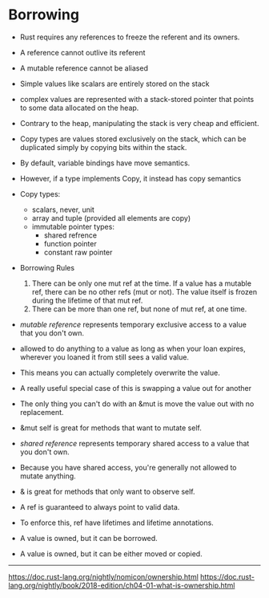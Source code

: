 # Borrowing

- Rust requires any references to freeze the referent and its owners.
- A reference cannot outlive its referent
- A mutable reference cannot be aliased
- Simple values like scalars are entirely stored on the stack
- complex values are represented with a stack-stored pointer that points to some data allocated on the heap. 
- Contrary to the heap, manipulating the stack is very cheap and efficient.
- Copy types are values stored exclusively on the stack, which can be duplicated simply by copying bits within the stack.
- By default, variable bindings have move semantics.
- However, if a type implements Copy, it instead has copy semantics
- Copy types:
  - scalars, never, unit
  - array and tuple (provided all elements are copy)
  - immutable pointer types: 
    - shared refrence
    - function pointer
    - constant raw pointer
- Borrowing Rules
  1. There can be only one mut ref at the time.
     If a value has a mutable ref, there can be no other refs (mut or not).
     The value itself is frozen during the lifetime of that mut ref.
  2. There can be more than one ref, but none of mut ref, at one time.

- _mutable reference_ represents temporary exclusive access to a value that you don't own.
- allowed to do anything to a value as long as when your loan expires, 
  wherever you loaned it from still sees a valid value.
- This means you can actually completely overwrite the value.
- A really useful special case of this is swapping a value out for another
- The only thing you can't do with an &mut is move the value out with no
  replacement.
- &mut self is great for methods that want to mutate self.

- _shared reference_ represents temporary shared access to a value that you don't own.
- Because you have shared access, you're generally not allowed to mutate anything.
- & is great for methods that only want to observe self.

- A ref is guaranteed to always point to valid data.
- To enforce this, ref have lifetimes and lifetime annotations.

- A value is owned, but it can be borrowed.
- A value is owned, but it can be either moved or copied.



---

https://doc.rust-lang.org/nightly/nomicon/ownership.html
https://doc.rust-lang.org/nightly/book/2018-edition/ch04-01-what-is-ownership.html
